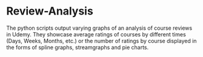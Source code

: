# Review-Analysis
The python scripts output varying graphs of an analysis of course reviews in Udemy. They showcase average ratings of courses by different times (Days, Weeks, Months, etc.) or the number of ratings by course displayed in the forms of spline graphs, streamgraphs and pie charts.
